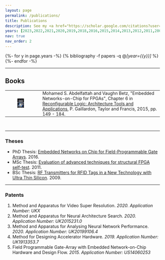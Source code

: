 ```yaml
---
layout: page
permalink: /publications/
title: Publications
description: See my <a href="https://scholar.google.com/citations?user=q4wBpWAAAAAJ">Google Scholar profile</a> for more information.<br>Click <a href="#books">here for books, patents and theses that I (co-)authored</a>.
years: [2023,2022,2021,2020,2019,2018,2016,2015,2014,2013,2012,2011,2009]
nav: true
nav_order: 2
---
```

<!-- _pages/publications.md -->
<div class="publications">

{%- for y in page.years -%}
  {% bibliography -f papers -q @*[year={{y}}]* %}
{%- endfor -%}

</div>


___
## Books
<a id="books"></a>

<table>
  <tr>
    <td style="padding:10px 40px 10px 40px">
      <img width="100px" class="z-depth-1 rounded" src="/assets/img/reconfig_book_cover.jpg" alt="Reconfigurable Logic Book">
    </td>
    <td style="padding:0px 00px 0px 20px">
      Mohamed S. Abdelfattah and Vaughn Betz, "Embedded Networks-on-Chip for FPGAs", Chapter 6 in <a href="https://www.routledge.com/Reconfigurable-Logic-Architecture-Tools-and-Applications/Gaillardon/p/book/9781482262186">Reconfigurable Logic: Architecture Tools and Applications</a>, P. Gaillardon, Taylor and Francis, 2015, pp. 149 - 184.
    </td>
  </tr>
</table>
<br>

___
### Theses  
- PhD Thesis: [Embedded Networks on Chip for Field-Programmable Gate Arrays](/assets/pdf/phd_thesis.pdf). 2016.
- MSc Thesis: [Evaluation of advanced techniques for structural FPGA self-test](/assets/pdf/msc_thesis.pdf). 2011.
- BSc Thesis: [RF Transmitters for RFID Tags in a New Technology with Ultra Thin Silicon](/assets/pdf/bsc_thesis.pdf). 2009.

___
### Patents
1. Method and Apparatus for Video Super Resolution. *2020. Application Number: UKX*
1. Method and Apparatus for Neural Architecture Search. *2020. Application Number: UK2015231.0*
1. Method and Apparatus for Analysing Neural Network Performance. *2020. Application Number: UK20199106.4*
1. Method for Designing Accelerator Hardware. *2019. Application Number: UK1913353.7*
1. Field Programmable Gate-Array with Embedded Network-on-Chip Hardware and Design Flow. *2015. Application Number: US14060253*